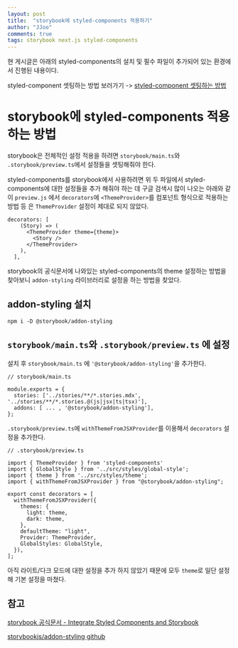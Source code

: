 ```yaml
---
layout: post
title:  "storybook에 styled-components 적용하기"
author: "JJoo"
comments: true
tags: storybook next.js styled-components
---
```



현 게시글은 아래의 styled-components의 설치 및 필수 파일이 추가되어 있는 환경에서 진행된 내용이다. 

styled-component 셋팅하는 방법 보러가기 -> [styled-component 셋팅하는 방법](https://jjoostudy.github.io/2021-10-29/Next.js%EC%97%90-styled-components-%EC%82%AC%EC%9A%A9%ED%95%98%EA%B8%B0)


# storybook에 styled-components 적용하는 방법 

storybook은 전체적인 설정 적용을 하려면 `storybook/main.ts`와 `.storybook/preview.ts`에서 설정들을 셋팅해줘야 한다. 

styled-components를 storybook에서 사용하려면 위 두 파일에서 styled-components에 대한 설정들을 추가 해줘야 하는 데 구글 검색시 많이 나오는 
아래와 같이 `preview.js` 에서 `decorators`에 `<ThemeProvider>`를 컴포넌트 형식으로 적용하는 방법 등 은 `ThemeProvider` 설정이 제대로 되지 않았다. 

```
decorators: [
    (Story) => (
      <ThemeProvider theme={theme}>
        <Story />
      </ThemeProvider>
    ),
  ],
```

storybook의 공식문서에 나와있는 styled-components의 theme 설정하는 방법을 찾아보니 `addon-styling` 라이브러리로 설정을 하는 방법을 찾았다. 


## addon-styling 설치 

```
npm i -D @storybook/addon-styling
```


## `storybook/main.ts`와 `.storybook/preview.ts` 에 설정 

설치 후 `storybook/main.ts` 에 `'@storybook/addon-styling'`을 추가한다. 

```
// storybook/main.ts

module.exports = {
  stories: ['../stories/**/*.stories.mdx', '../stories/**/*.stories.@(js|jsx|ts|tsx)'],
  addons: [ ... , '@storybook/addon-styling'],
};
```

`.storybook/preview.ts`에 `withThemeFromJSXProvider`를 이용해서 `decorators` 설정을 추가한다. 

```
// .storybook/preview.ts

import { ThemeProvider } from 'styled-components'
import { GlobalStyle } from '../src/styles/global-style';
import { theme } from '../src/styles/theme';
import { withThemeFromJSXProvider } from "@storybook/addon-styling";

export const decorators = [
  withThemeFromJSXProvider({
    themes: {
      light: theme,
      dark: theme,
    },
    defaultTheme: "light",
    Provider: ThemeProvider,
    GlobalStyles: GlobalStyle,
  }),
];
```

아직 라이트/다크 모드에 대한 설정을 추가 하지 않았기 때문에 모두 `theme`로 일단 설정해 기본 설정을 마쳤다. 





## 참고 

[storybook 공식문서 - Integrate Styled Components and Storybook](https://storybook.js.org/recipes/styled-components#recipe-section)

[storybookjs/addon-styling github](https://github.com/storybookjs/addon-styling/blob/main/docs/api.md#withthemefromjsxprovider)



